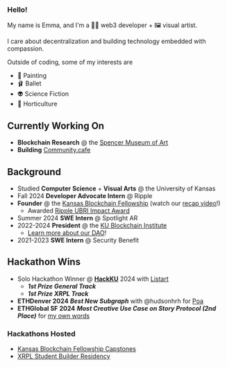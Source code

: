### Hello!

My name is Emma, and I'm a 👩‍💻 web3 developer + 🖼️ visual artist.

I care about decentralization and building technology embedded with compassion.

Outside of coding, some of my interests are 
- 🎨 Painting
- 🩰 Ballet 
- 👽 Science Fiction
- 🌱 Horticulture

## Currently Working On
- **Blockchain Research** @ the [Spencer Museum of Art]([url](https://spencerart.ku.edu/))
- **Building** [Community.cafe]([url](https://community.cafe/))

## Background

- Studied **Computer Science** + **Visual Arts** @ the University of Kansas
- Fall 2024 **Developer Advocate Intern** @ Ripple
- **Founder** @ the [Kansas Blockchain Fellowship](https://www.kansasblockchain.org/) (watch our [recap video](https://www.youtube.com/watch?v=NCb_VALLJcw)!)
    - Awarded [Ripple UBRI Impact Award](https://i2s-research.ku.edu/news/article/ku-student-receives-leadership-award-for-blockchain-research-initiative-on-international-stage)
- Summer 2024 **SWE Intern** @ Spotlight AR
- 2022-2024 **President** @ the [KU Blockchain Institute](https://www.kublockchain.com/)
    - [Learn more about our DAO](https://docs.kublockchain.com/)!
- 2021-2023 **SWE Intern** @ Security Benefit


## Hackathon Wins

- Solo Hackathon Winner @ **[HackKU]([url](https://hackku.org/))** 2024 with [Listart](https://devpost.com/software/listart)
    - ***1st Prize General Track***
    - ***1st Prize XRPL Track***
- **ETHDenver 2024** ***Best New Subgraph*** with @hudsonhrh for [Poa](https://poa.community/)
- **ETHGlobal SF 2024** ***Most Creative Use Case on Story Protocol (2nd Place)*** for [my own words](https://ethglobal.com/showcase/my-own-words-9uap2)

### Hackathons Hosted
- [Kansas Blockchain Fellowship Capstones](https://kbf-capstones-24.devpost.com/)
- [XRPL Student Builder Residency](https://www.linkedin.com/posts/ripple-xrpl_introducing-the-xrpl-student-builder-residency-activity-7249516044686352385-ykRG/)






<!--
**emmanasseri/emmanasseri** is a ✨ _special_ ✨ repository because its `README.md` (this file) appears on your GitHub profile.

Here are some ideas to get you started:

- 🔭 I’m currently working on ...
- 🌱 I’m currently learning ...
- 👯 I’m looking to collaborate on ...
- 🤔 I’m looking for help with ...
- 💬 Ask me about ...
- 📫 How to reach me: ...
- 😄 Pronouns: ...
- ⚡ Fun fact: ...
-->
